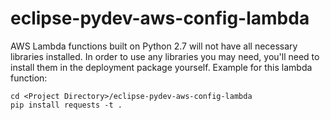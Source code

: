 # eclipse-pydev-aws-config-lambda

AWS Lambda functions built on Python 2.7 will not have all necessary libraries installed.  In order to use any libraries you may need, you'll need to install them in the deployment package yourself.  Example for this lambda function:

```
cd <Project Directory>/eclipse-pydev-aws-config-lambda
pip install requests -t .
```
